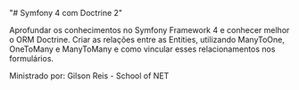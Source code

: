 "# Symfony 4 com Doctrine 2"
 
Aprofundar os conhecimentos no Symfony Framework 4 e conhecer melhor o ORM Doctrine.
Criar as relações entre as Entities, utilizando ManyToOne, OneToMany e ManyToMany e como vincular esses relacionamentos nos formulários.
 
 
 Ministrado por:
 Gilson Reis - School of NET
